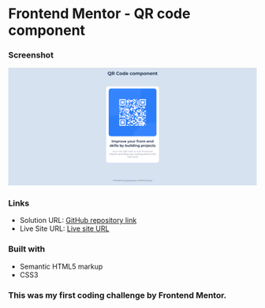 # Frontend Mentor - QR code component

### Screenshot

![Project screenshot for the QR code component coding challenge](./images/project-screenshot.png)

### Links

- Solution URL: [GitHub repository link](https://github.com/chaytan5/qr-code-component-main)
- Live Site URL: [Live site URL](https://qr-component-chaytan5.netlify.app/)

### Built with

- Semantic HTML5 markup
- CSS3

### This was my first coding challenge by Frontend Mentor.
